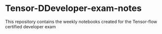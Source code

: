 # Tensor-DDeveloper-exam-notes
This repository contains the weekly notebooks created for the Tensor-flow certified developer exam
